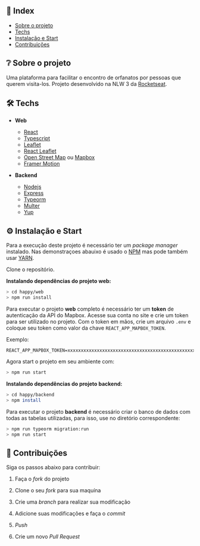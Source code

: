 ## 📌 Index

- [Sobre o projeto](#-sobre-o-projeto)
- [Techs](#-techs)
- [Instalação e Start](#-instalação-e-start)
- [Contribuições](#-contribuições)

## ❔ Sobre o projeto

Uma plataforma para facilitar o encontro de orfanatos por pessoas que querem visita-los. Projeto desenvolvido na NLW 3 da [Rocketseat](https://github.com/rocketseat).

## 🛠 Techs

- **Web**

  - [React](https://reactjs.org/)
  - [Typescript](https://www.typescriptlang.org/)
  - [Leaflet](https://leafletjs.com/)
  - [React Leaflet](https://react-leaflet.js.org/)
  - [Open Street Map](https://www.openstreetmap.org/) ou [Mapbox](https://www.mapbox.com/)
  - [Framer Motion](https://www.framer.com/motion/)

- **Backend**
  - [Nodejs](https://nodejs.org/en/)
  - [Express](https://expressjs.com/)
  - [Typeorm](https://typeorm.io/)
  - [Multer](https://github.com/expressjs/multer)
  - [Yup](https://github.com/jquense/yup)

## ⚙ Instalação e Start

Para a execução deste projeto é necessário ter um _package manager_ instalado. Nas demonstraçoes abauixo é usado o [NPM](https://www.npmjs.com/) mas pode também usar [YARN](https://yarnpkg.com/).

Clone o repositório.

**Instalando dependências do projeto web:**

```bash
> cd happy/web
> npm run install
```

Para executar o projeto **web** completo é necessário ter um **token** de autenticação da API do Mapbox. Acesse sua conta no site e crie um token para ser utilizado no projeto. Com o token em mãos, crie um arquivo `.env` e coloque seu token como valor da chave `REACT_APP_MAPBOX_TOKEN`.

Exemplo:

```text
REACT_APP_MAPBOX_TOKEN=xxxxxxxxxxxxxxxxxxxxxxxxxxxxxxxxxxxxxxxxxxxxxxxxxxxx
```

Agora start o projeto em seu ambiente com:

```bash
> npm run start
```

**Instalando dependências do projeto backend:**

```bash
> cd happy/backend
> npm install
```

Para executar o projeto **backend** é necessário criar o banco de dados com todas as tabelas utilizadas, para isso, use no diretório correspondente:

```bash
> npm run typeorm migration:run
> npm run start
```

## 🤝 Contribuições

Siga os passos abaixo para contribuir:

1. Faça o _fork_ do projeto

2. Clone o seu _fork_ para sua maquína

3. Crie uma _branch_ para realizar sua modificação

4. Adicione suas modificações e faça o _commit_

5. _Push_

6. Crie um novo _Pull Request_
